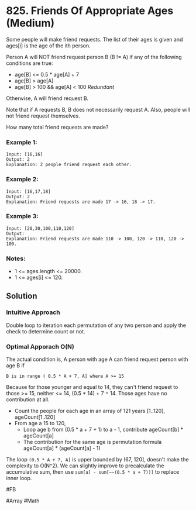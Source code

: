 # 825. Friends Of Appropriate Ages (Medium)

Some people will make friend requests. The list of their ages is given and ages[i] is the age of the ith person. 

Person A will NOT friend request person B (B != A) if any of the following conditions are true:
- age[B] <= 0.5 * age[A] + 7
- age[B] > age[A]
- age[B] > 100 && age[A] < 100 *Redundant*

Otherwise, A will friend request B.

Note that if A requests B, B does not necessarily request A.  Also, people will not friend request themselves.

How many total friend requests are made?

### Example 1:
```
Input: [16,16]
Output: 2
Explanation: 2 people friend request each other.
```
### Example 2:
```
Input: [16,17,18]
Output: 2
Explanation: Friend requests are made 17 -> 16, 18 -> 17.
```
### Example 3:
```
Input: [20,30,100,110,120]
Output: 
Explanation: Friend requests are made 110 -> 100, 120 -> 110, 120 -> 100.
```
### Notes:
- 1 <= ages.length <= 20000.
- 1 <= ages[i] <= 120.

## Solution
### Intuitive Approach
Double loop to iteration each permutation of any two person and apply the check to determine count or not.

### Optimal Apporach O(N)
The actual condition is, A person with age A can friend request person with age B if
```
B is in range ( 0.5 * A + 7, A] where A >= 15
```
Because for those younger and equal to 14, they can't friend request to those >= 15, neither <= 14, (0.5 * 14) + 7 = 14. Those ages have no contribution at all.

- Count the people for each age in an array of 121 years [1..120], ageCount[1..120]
- From age a 15 to 120,
  - Loop age b from (0.5 * a + 7 + 1) to a - 1, contribute ageCount[b] * ageCount[a]
  - The contribution for the same age is permutation formula ageCount[a] * (ageCount[a] - 1)

The loop `(0.5 * A + 7, A]` is upper bounded by (67, 120], doesn't make the complexity to O(N^2). We can slightly improve to precalculate the accumulative sum, then use `sum[a] - sum[~~(0.5 * a + 7))]` to replace inner loop.

#FB

#Array #Math